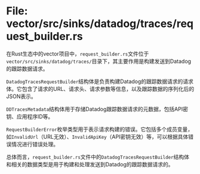 # File: vector/src/sinks/datadog/traces/request_builder.rs

在Rust生态中的vector项目中，`request_builder.rs`文件位于`vector/src/sinks/datadog/traces/`目录下，其主要作用是构建发送到Datadog的跟踪数据请求。

`DatadogTracesRequestBuilder`结构体是负责构建Datadog的跟踪数据请求的请求体。它包含了请求的URL、请求头、请求参数等信息，以及跟踪数据的序列化后的JSON表示。

`DDTracesMetadata`结构体用于存储Datadog跟踪数据请求的元数据，包括API密钥、应用程序ID等。

`RequestBuilderError`枚举类型用于表示请求构建的错误。它包括多个成员变量，如`InvalidUrl`（URL无效）、`InvalidApiKey`（API密钥无效）等，可以根据具体错误情况进行错误处理。

总体而言，`request_builder.rs`文件中的`DatadogTracesRequestBuilder`结构体和相关的数据类型是用于构建和处理发送到Datadog的跟踪数据请求的。

